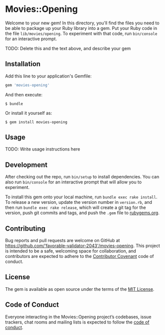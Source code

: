 # Movies::Opening

Welcome to your new gem! In this directory, you'll find the files you need to be able to package up your Ruby library into a gem. Put your Ruby code in the file `lib/movies/opening`. To experiment with that code, run `bin/console` for an interactive prompt.

TODO: Delete this and the text above, and describe your gem

## Installation

Add this line to your application's Gemfile:

```ruby
gem 'movies-opening'
```

And then execute:

    $ bundle

Or install it yourself as:

    $ gem install movies-opening

## Usage

TODO: Write usage instructions here

## Development

After checking out the repo, run `bin/setup` to install dependencies. You can also run `bin/console` for an interactive prompt that will allow you to experiment.

To install this gem onto your local machine, run `bundle exec rake install`. To release a new version, update the version number in `version.rb`, and then run `bundle exec rake release`, which will create a git tag for the version, push git commits and tags, and push the `.gem` file to [rubygems.org](https://rubygems.org).

## Contributing

Bug reports and pull requests are welcome on GitHub at https://github.com/'favorable-validator-2043'/movies-opening. This project is intended to be a safe, welcoming space for collaboration, and contributors are expected to adhere to the [Contributor Covenant](http://contributor-covenant.org) code of conduct.

## License

The gem is available as open source under the terms of the [MIT License](https://opensource.org/licenses/MIT).

## Code of Conduct

Everyone interacting in the Movies::Opening project’s codebases, issue trackers, chat rooms and mailing lists is expected to follow the [code of conduct](https://github.com/'favorable-validator-2043'/movies-opening/blob/master/CODE_OF_CONDUCT.md).
